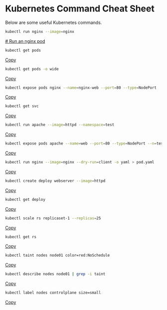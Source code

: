 
# Kubernetes Command Cheat Sheet

Below are some useful Kubernetes commands.

```bash
kubectl run nginx --image=nginx
```
[# Run an nginx pod](#)

```bash
kubectl get pods
```
[Copy](#)

```bash
kubectl get pods -o wide
```
[Copy](#)

```bash
kubectl expose pods nginx --name=nginx-web --port=80 --type=NodePort
```
[Copy](#)

```bash
kubectl get svc
```
[Copy](#)

```bash
kubectl run apache --image=httpd --namespace=test
```
[Copy](#)

```bash
kubectl expose pods apache --name=web --port=80 --type=NodePort --n=test
```
[Copy](#)

```bash
kubectl run nginx --image=nginx --dry-run=client -o yaml > pod.yaml
```
[Copy](#)

```bash
kubectl create deploy webserver --image=httpd
```
[Copy](#)

```bash
kubectl get deploy
```
[Copy](#)

```bash
kubectl scale rs replicaset-1 --replicas=25
```
[Copy](#)

```bash
kubectl get rs
```
[Copy](#)

```bash
kubectl taint nodes node01 color=red:NoSchedule
```
[Copy](#)

```bash
kubectl describe nodes node01 | grep -i taint
```
[Copy](#)

```bash
kubectl label nodes controlplane size=small
```
[Copy](#)

